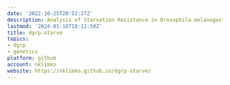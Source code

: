 ```yaml
---
date: '2022-10-25T20:52:27Z'
description: Analysis of Starvation Resistance in Drosophila melanogaster
lastmod: '2024-01-16T18:12:50Z'
title: dgrp-starve
topics:
- dgrp
- genetics
platform: github
account: nklimko
website: https://nklimko.github.io/dgrp-starve/
---
```


